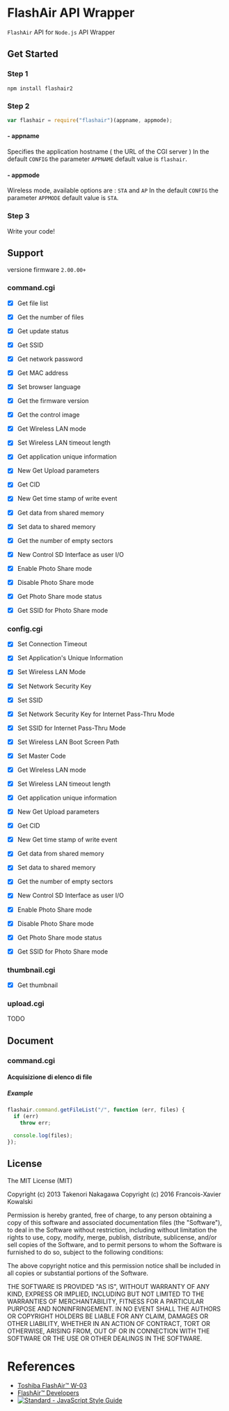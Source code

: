 FlashAir API Wrapper
====================

`FlashAir` API for `Node.js` API Wrapper

Get Started
-----------
### Step 1
```
npm install flashair2
```

### Step 2
```js
var flashair = require("flashair")(appname, appmode);
```

#### - appname
Specifies the application hostname ( the URL of the CGI server )
In the default `CONFIG` the parameter `APPNAME` default value is `flashair`.

#### - appmode
Wireless mode, available options are : `STA` and `AP`
In the default `CONFIG` the parameter `APPMODE` default value is `STA`.


### Step 3
Write your code!

Support
-------
versione firmware `2.00.00+`

### command.cgi
- [x] Get file list
- [x] Get the number of files
- [x] Get update status
- [x] Get SSID
- [x] Get network password
- [x] Get MAC address
- [x] Set browser language
- [x] Get the firmware version
- [x] Get the control image
- [x] Get Wireless LAN mode
- [x] Set Wireless LAN timeout length
- [x] Get application unique information
- [x] New Get Upload parameters
- [x] Get CID
- [x] New Get time stamp of write event
- [x] Get data from shared memory
- [x] Set data to shared memory
- [x] Get the number of empty sectors
- [x] New Control SD Interface as user I/O
- [x] Enable Photo Share mode
- [x] Disable Photo Share mode
- [x] Get Photo Share mode status
- [x] Get SSID for Photo Share mode


### config.cgi
- [x] Set Connection Timeout
- [x] Set Application's Unique Information
- [x] Set Wireless LAN Mode
- [x] Set Network Security Key
- [x] Set SSID
- [x] Set Network Security Key for Internet Pass-Thru Mode
- [x] Set SSID for Internet Pass-Thru Mode
- [x] Set Wireless LAN Boot Screen Path
- [x] Set Master Code
- [x] Get Wireless LAN mode
- [x] Set Wireless LAN timeout length
- [x] Get application unique information
- [x] New Get Upload parameters
- [x] Get CID
- [x] New Get time stamp of write event
- [x] Get data from shared memory
- [x] Set data to shared memory
- [x] Get the number of empty sectors
- [x] New Control SD Interface as user I/O
- [x] Enable Photo Share mode
- [x] Disable Photo Share mode
- [x] Get Photo Share mode status
- [x] Get SSID for Photo Share mode


### thumbnail.cgi
- [x] Get thumbnail

### upload.cgi
TODO

Document
--------
### command.cgi
#### Acquisizione di elenco di file
##### Example
```js
flashair.command.getFileList("/", function (err, files) {
  if (err)
    throw err;

  console.log(files);
});
```

License
-------

The MIT License (MIT)

Copyright (c) 2013 Takenori Nakagawa
Copyright (c) 2016 Francois-Xavier Kowalski

Permission is hereby granted, free of charge, to any person obtaining a copy
of this software and associated documentation files (the "Software"), to deal
in the Software without restriction, including without limitation the rights
to use, copy, modify, merge, publish, distribute, sublicense, and/or sell
copies of the Software, and to permit persons to whom the Software is
furnished to do so, subject to the following conditions:

The above copyright notice and this permission notice shall be included in
all copies or substantial portions of the Software.

THE SOFTWARE IS PROVIDED "AS IS", WITHOUT WARRANTY OF ANY KIND, EXPRESS OR
IMPLIED, INCLUDING BUT NOT LIMITED TO THE WARRANTIES OF MERCHANTABILITY,
FITNESS FOR A PARTICULAR PURPOSE AND NONINFRINGEMENT. IN NO EVENT SHALL THE
AUTHORS OR COPYRIGHT HOLDERS BE LIABLE FOR ANY CLAIM, DAMAGES OR OTHER
LIABILITY, WHETHER IN AN ACTION OF CONTRACT, TORT OR OTHERWISE, ARISING FROM,
OUT OF OR IN CONNECTION WITH THE SOFTWARE OR THE USE OR OTHER DEALINGS IN
THE SOFTWARE.

References
==========

* [Toshiba FlashAir™ W-03](http://www.toshiba-memory.com/cms/en/products/wireless-sd-cards/FlashAir/product_detail.jsp?productid=737)
* [FlashAir™ Developers](https://flashair-developers.com/)
* [![Standard - JavaScript Style Guide](https://img.shields.io/badge/code%20style-standard-brightgreen.svg)](http://standardjs.com/)
